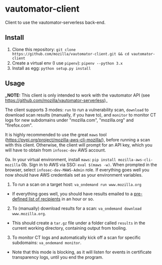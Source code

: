# vautomator-client
Client to use the vautomator-serverless back-end.

## Install

1. Clone this repository: `git clone https://github.com/mozilla/vautomator-client.git && cd vautomator-client`
2. Create a virtual env (I use `pipenv`): `pipenv --python 3.x`
3. Install as egg: `python setup.py install`

## Usage

**_NOTE:** This client is only intended to work with the vautomator API (see https://github.com/mozilla/vautomator-serverless)_

The client supports 3 modes: `run` to run a vulnerability scan, `download` to download scan results (manually, if you have to), and `monitor` to monitor CT logs for new subdomains under "mozilla.com", "mozilla.org" and "firefox.com".

It is highly recommended to use the great `maws` tool (https://pypi.org/project/mozilla-aws-cli-mozilla/), before running a scan with this client. Otherwise, the client will prompt for an API key, which you will have to obtain from `infosec-dev` AWS account.

0a. In your virtual environment, install `maws`: `pip install mozilla-aws-cli-mozilla`
0b. Sign in to AWS via SSO: `eval $(maws -w)`. When prompted in the browser, select `infosec-dev-MAWS-Admin` role. If everything goes well you now should have AWS credentials set as your environment variables.
1. To run a scan on a target host: `va_ondemand run www.mozilla.org`
  - If everything goes well, you should have results emailed to a [pre-defined list of recipients](https://github.com/mozilla/vautomator-serverless/blob/master/serverless.yml#L414) in an hour or so.
2. To (manually) download results for a scan: `va_ondemand download www.mozilla.org`.
  - This should create a `tar.gz` file under a folder called `results` in the current working directory, containing output from tooling.
3. To monitor CT logs and automatically kick off a scan for specific subdomains: `va_ondemand monitor`.
  - Note that this mode is blocking, as it will listen for events in certificate transparency logs, until you end the program.

